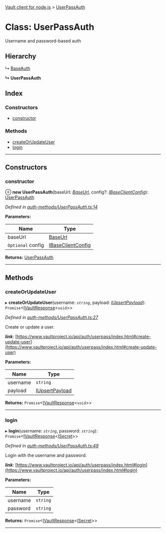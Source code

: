 [Vault client for node.js](../README.md) > [UserPassAuth](../classes/userpassauth.md)

# Class: UserPassAuth

Username and password-based auth

## Hierarchy

↳  [BaseAuth](baseauth.md)

**↳ UserPassAuth**

## Index

### Constructors

* [constructor](userpassauth.md#constructor)

### Methods

* [createOrUpdateUser](userpassauth.md#createorupdateuser)
* [login](userpassauth.md#login)

---

## Constructors

<a id="constructor"></a>

###  constructor

⊕ **new UserPassAuth**(baseUrl: *[BaseUrl](../#baseurl)*, config?: *[IBaseClientConfig](../interfaces/ibaseclientconfig.md)*): [UserPassAuth](userpassauth.md)

*Defined in [auth-methods/UserPassAuth.ts:14](https://github.com/theogravity/vault-tacular/blob/560d138/src/auth-methods/UserPassAuth.ts#L14)*

**Parameters:**

| Name | Type |
| ------ | ------ |
| baseUrl | [BaseUrl](../#baseurl) |
| `Optional` config | [IBaseClientConfig](../interfaces/ibaseclientconfig.md) |

**Returns:** [UserPassAuth](userpassauth.md)

___

## Methods

<a id="createorupdateuser"></a>

###  createOrUpdateUser

▸ **createOrUpdateUser**(username: *`string`*, payload: *[IUpsertPayload](../interfaces/iuserpassauth.iupsertpayload.md)*): `Promise`<[IVaultResponse](../interfaces/ivaultresponse.md)<`void`>>

*Defined in [auth-methods/UserPassAuth.ts:27](https://github.com/theogravity/vault-tacular/blob/560d138/src/auth-methods/UserPassAuth.ts#L27)*

Create or update a user.

*__link__*: [https://www.vaultproject.io/api/auth/userpass/index.html#create-update-user](https://www.vaultproject.io/api/auth/userpass/index.html#create-update-user)

**Parameters:**

| Name | Type |
| ------ | ------ |
| username | `string` |
| payload | [IUpsertPayload](../interfaces/iuserpassauth.iupsertpayload.md) |

**Returns:** `Promise`<[IVaultResponse](../interfaces/ivaultresponse.md)<`void`>>

___
<a id="login"></a>

###  login

▸ **login**(username: *`string`*, password: *`string`*): `Promise`<[IVaultResponse](../interfaces/ivaultresponse.md)<[ISecret](../interfaces/isecret.md)>>

*Defined in [auth-methods/UserPassAuth.ts:49](https://github.com/theogravity/vault-tacular/blob/560d138/src/auth-methods/UserPassAuth.ts#L49)*

Login with the username and password.

*__link__*: [https://www.vaultproject.io/api/auth/userpass/index.html#login](https://www.vaultproject.io/api/auth/userpass/index.html#login)

**Parameters:**

| Name | Type |
| ------ | ------ |
| username | `string` |
| password | `string` |

**Returns:** `Promise`<[IVaultResponse](../interfaces/ivaultresponse.md)<[ISecret](../interfaces/isecret.md)>>

___

